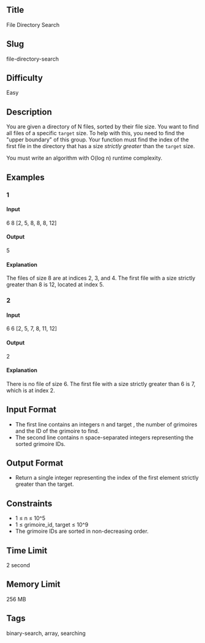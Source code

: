 ## Title

File Directory Search

## Slug

file-directory-search

## Difficulty

Easy

## Description

You are given a directory of N files, sorted by their file size. You want to find all files of a specific `target` size. To help with this, you need to find the "upper boundary" of this group. Your function must find the index of the first file in the directory that has a size *strictly greater* than the `target` size.

You must write an algorithm with O(log n) runtime complexity.

## Examples

### 1

#### Input

6 8
[2, 5, 8, 8, 8, 12]


#### Output

5

#### Explanation

The files of size 8 are at indices 2, 3, and 4. The first file with a size strictly greater than 8 is 12, located at index 5.

### 2

#### Input

6 6
[2, 5, 7, 8, 11, 12]

#### Output

2

#### Explanation

There is no file of size 6. The first file with a size strictly greater than 6 is 7, which is at index 2.

## Input Format

- The first line contains an integers n and target , the number of grimoires and the ID of the grimoire to find. 
- The second line contains n space-separated integers representing the sorted grimoire IDs.


## Output Format

- Return a single integer representing the index of the first element strictly greater than the target.

## Constraints

- 1 ≤ n ≤ 10^5
- 1 ≤ grimoire_id, target ≤ 10^9
- The grimoire IDs are sorted in non-decreasing order.

## Time Limit

2 second

## Memory Limit

256 MB

## Tags

binary-search, array, searching
